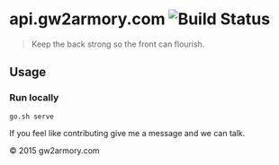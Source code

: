 # api.gw2armory.com ![Build Status](https://travis-ci.org/madou/api.gw2armory.com.svg)

> Keep the back strong so the front can flourish.

## Usage

### Run locally
```
go.sh serve
```

If you feel like contributing give me a message and we can talk.

© 2015 gw2armory.com
